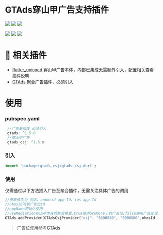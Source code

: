 # GTAds穿山甲广告支持插件
<p>
<a href="https://pub.dev/packages/gtads_csj"><img src=https://img.shields.io/pub/v/gtads_csj?color=orange></a>
<a href="https://pub.dev/packages/gtads_csj"><img src=https://img.shields.io/pub/likes/gtads_csj></a>
<a href="https://pub.dev/packages/gtads_csj"><img src=https://img.shields.io/pub/points/gtads_csj></a>
</p>
<p>
<a href="http://qm.qq.com/cgi-bin/qm/qr?_wv=1027&k=VhD0AZSmzvsD3fu7CeQFkzpBQHMHANb1&authKey=W7JGJ0HKklyhP1jyBvbTF2Dkw0cq4UmhVSx2zXVdIm6n48Xrto%2B7%2B1n9jbkAadyF&noverify=0&group_code=649574038"><img src=https://img.shields.io/badge/flutter%E4%BA%A4%E6%B5%81%E7%BE%A4-649574038-blue></a>
<a href="http://qm.qq.com/cgi-bin/qm/qr?_wv=1027&k=9I9lyXewEsEnx0f00EOF_9hEcFmG5Bmg&authKey=AJfQ8%2FhOLcoJ0p5B16EITjFav1IIs3UAerZSUsWZfa0evuklgxibHti51AYlZgI3&noverify=0&group_code=769626410"><img src=https://img.shields.io/badge/flutter%E4%BA%A4%E6%B5%81%E7%BE%A42-769626410-blue></a>
<a href="https://qm.qq.com/q/4MSgZuKimc"><img src=https://img.shields.io/badge/flutter%E5%B9%BF%E5%91%8A%E4%BA%A4%E6%B5%81-662186116-blue></a>
</p>

# 📢 相关插件

- [flutter_unionad](https://github.com/gstory0404/flutter_unionad) 穿山甲广告本体，内部已集成无需额外引入，配置相关查看插件说明
- [GTAds](https://github.com/gstory0404/GTAds) 聚合广告插件，必须引入

# 使用

### pubspec.yaml
```dart
 //广告基础库 必须引入
 gtads: ^1.5.0
 //穿山甲广告
 gtads_csj: ^1.5.x
```

### 引入
```dart
import 'package:gtads_csj/gtads_csj.dart';
```

### 使用
仅需通过以下方法插入广告至聚合插件，无需关注具体广告的调用
```dart
//参数依次为 别名、andorid app Id、ios app Id
//ohosId鸿蒙广告位id
//appName初始化使用
//useMediation穿山甲本身的聚合模式,true使用GroMore下的广告位,false使用广告变现下的广告位
GTAds.addProvider(GTAdsCsjProvider("csj", "5098580", "5098580",ohosId: "", appName: "unionad",useMediation: true));
```

> 广告位使用参考[GTAds](https://github.com/gstory0404/GTAds/tree/master/gtads)